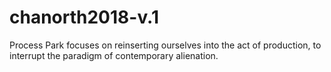 # chanorth2018-v.1
Process Park focuses on reinserting ourselves into the act of production, to interrupt the paradigm of contemporary alienation.
